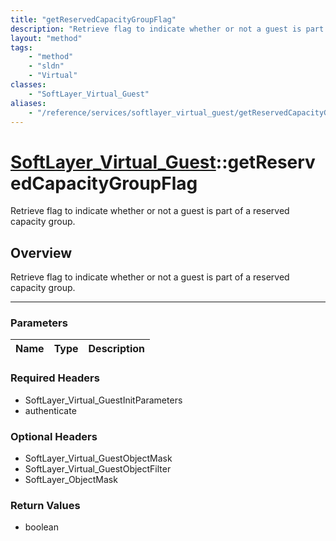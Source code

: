 ```yaml
---
title: "getReservedCapacityGroupFlag"
description: "Retrieve flag to indicate whether or not a guest is part of a reserved capacity group."
layout: "method"
tags:
    - "method"
    - "sldn"
    - "Virtual"
classes:
    - "SoftLayer_Virtual_Guest"
aliases:
    - "/reference/services/softlayer_virtual_guest/getReservedCapacityGroupFlag"
---
```

# [SoftLayer_Virtual_Guest](/reference/services/SoftLayer_Virtual_Guest)::getReservedCapacityGroupFlag


Retrieve flag to indicate whether or not a guest is part of a reserved capacity group.


## Overview 
Retrieve flag to indicate whether or not a guest is part of a reserved capacity group.

-----

### Parameters 
|Name | Type | Description |
| --- | --- | --- |


### Required Headers
* SoftLayer_Virtual_GuestInitParameters
* authenticate


### Optional Headers
* SoftLayer_Virtual_GuestObjectMask
* SoftLayer_Virtual_GuestObjectFilter
* SoftLayer_ObjectMask

### Return Values
* boolean




